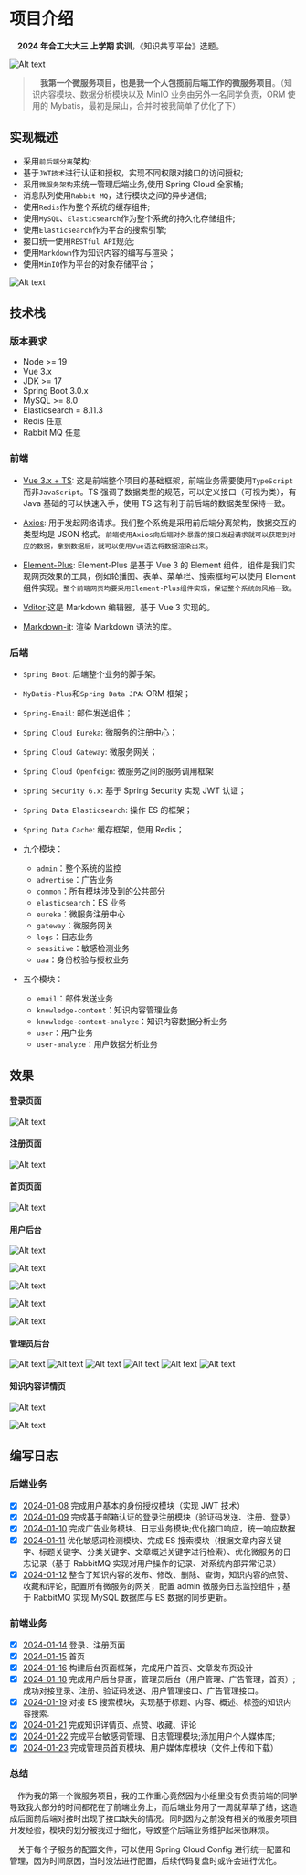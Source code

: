 # 项目介绍

&emsp;**2024 年合工大大三 上学期 实训**，《知识共享平台》选题。

![Alt text](./doc/images/problem.png)

> &emsp;**我第一个微服务项目，也是我一个人包揽前后端工作的微服务项目**。（知识内容模块、数据分析模块以及 MinIO 业务由另外一名同学负责，ORM 使用的 Mybatis，最初是屎山，合并时被我简单了优化了下）

## 实现概述

- 采用`前后端分离`架构;
- 基于`JWT技术`进行认证和授权，实现不同权限对接口的访问授权;
- 采用`微服务架构`来统一管理后端业务,使用 Spring Cloud 全家桶;
- 消息队列使用`Rabbit MQ`，进行模块之间的异步通信;
- 使用`Redis`作为整个系统的缓存组件;
- 使用`MySQL`、`Elasticsearch`作为整个系统的持久化存储组件;
- 使用`Elasticsearch`作为平台的搜索引擎;
- 接口统一使用`RESTful API`规范;
- 使用`Markdown`作为知识内容的编写与渲染；
- 使用`MinIO`作为平台的对象存储平台；

![Alt text](./doc/imgs/系统架构图.png)

## 技术栈

### 版本要求

- Node >= 19
- Vue 3.x
- JDK >= 17
- Spring Boot 3.0.x
- MySQL >= 8.0
- Elasticsearch = 8.11.3
- Redis 任意
- Rabbit MQ 任意

### 前端

- [Vue 3.x + TS](https://cn.vuejs.org/guide/introduction.html): 这是前端整个项目的基础框架，前端业务需要使用`TypeScript`而非`JavaScript`。TS 强调了数据类型的规范，可以定义接口（可视为类），有 Java 基础的可以快速入手，使用 TS 这有利于前后端的数据类型保持一致。

- [Axios](https://axios-http.com/): 用于发起网络请求。我们整个系统是采用前后端分离架构，数据交互的类型均是 JSON 格式。`前端使用Axios向后端对外暴露的接口发起请求就可以获取到对应的数据，拿到数据后，就可以使用Vue语法将数据渲染出来`。
- [Element-Plus](https://element-plus.org/zh-CN/): Element-Plus 是基于 Vue 3 的 Element 组件，组件是我们实现网页效果的工具，例如轮播图、表单、菜单栏、搜索框均可以使用 Element 组件实现。`整个前端网页均要采用Element-Plus组件实现，保证整个系统的风格一致`。
- [Vditor](https://github.com/Vanessa219/vditor):这是 Markdown 编辑器，基于 Vue 3 实现的。
- [Markdown-it](https://github.com/markdown-it/markdown-it): 渲染 Markdown 语法的库。

### 后端

- `Spring Boot`: 后端整个业务的脚手架。
- `MyBatis-Plus`和`Spring Data JPA`: ORM 框架；
- `Spring-Email`: 邮件发送组件；
- `Spring Cloud Eureka`: 微服务的注册中心；
- `Spring Cloud Gateway`: 微服务网关；
- `Spring Cloud Openfeign`: 微服务之间的服务调用框架
- `Spring Security 6.x`: 基于 Spring Security 实现 JWT 认证；
- `Spring Data Elasticsearch`: 操作 ES 的框架；
- `Spring Data Cache`: 缓存框架，使用 Redis；

- 九个模块：
  - `admin`：整个系统的监控
  - `advertise`：广告业务
  - `common`：所有模块涉及到的公共部分
  - `elasticsearch`：ES 业务
  - `eureka`：微服务注册中心
  - `gateway`：微服务网关
  - `logs`：日志业务
  - `sensitive`：敏感检测业务
  - `uaa`：身份校验与授权业务
- 五个模块：
  - `email`：邮件发送业务
  - `knowledge-content`：知识内容管理业务
  - `knowledge-content-analyze`：知识内容数据分析业务
  - `user`：用户业务
  - `user-analyze`：用户数据分析业务

## 效果

#### 登录页面

![Alt text](./doc/images/login.png)

#### 注册页面

![Alt text](./doc/images/register.png)

#### 首页页面

![Alt text](./doc/images/index.png)

#### 用户后台

![Alt text](./doc/images/userinfo.png)

![Alt text](./doc/images/publish.png)

![Alt text](./doc/images/collect.png)

![Alt text](./doc/images/message.png)

![Alt text](./doc/images/media.png)

#### 管理员后台

![Alt text](./doc/images/back-index.png)
![Alt text](./doc/images/manage-user.png)
![Alt text](./doc/images/manage-adv.png)
![Alt text](./doc/images/sensitive-1.png)
![Alt text](./doc/images/sensitive-2.png)
![Alt text](./doc/images/logs.png)

#### 知识内容详情页

![Alt text](./doc/images/detail-1.png)

![Alt text](./doc/images/detail-2.png)

## 编写日志

### 后端业务

- [x] [2024-01-08]() 完成用户基本的身份授权模块（实现 JWT 技术）
- [x] [2024-01-09]() 完成基于邮箱认证的登录注册模块（验证码发送、注册、登录）
- [x] [2024-01-10]() 完成广告业务模块、日志业务模块;优化接口响应，统一响应数据
- [x] [2024-01-11]() 优化敏感词检测模块、完成 ES 搜索模块（根据文章内容关键字、标题关键字、分类关键字、文章概述关键字进行检索）、优化微服务的日志记录（基于 RabbitMQ 实现对用户操作的记录、对系统内部异常记录）
- [x] [2024-01-12]() 整合了知识内容的发布、修改、删除、查询，知识内容的点赞、收藏和评论，配置所有微服务的网关，配置 admin 微服务日志监控组件；基于 RabbitMQ 实现 MySQL 数据库与 ES 数据的同步更新。

### 前端业务

- [x] [2024-01-14]() 登录、注册页面
- [x] [2024-01-15]() 首页
- [x] [2024-01-16]() 构建后台页面框架，完成用户首页、文章发布页设计
- [x] [2024-01-18]() 完成用户后台界面，管理员后台（用户管理、广告管理，首页）;成功对接登录、注册、验证码发送、用户管理接口、广告管理接口。
- [x] [2024-01-19]() 对接 ES 搜索模块，实现基于标题、内容、概述、标签的知识内容搜索.
- [x] [2024-01-21]() 完成知识详情页、点赞、收藏、评论
- [x] [2024-01-22]() 完成平台敏感词管理、日志管理模块;添加用户个人媒体库;
- [x] [2024-01-23]() 完成管理员首页模块、用户媒体库模块（文件上传和下载）

### 总结

&emsp;作为我的第一个微服务项目，我的工作重心竟然因为小组里没有负责前端的同学导致我大部分的时间都花在了前端业务上，而后端业务用了一周就草草了结，这造成后面前后端对接时出现了接口缺失的情况。同时因为之前没有相关的微服务项目开发经验，模块的划分被我过于细化，导致整个后端业务维护起来很麻烦。

&emsp;关于每个子服务的配置文件，可以使用 Spring Cloud Config 进行统一配置和管理，因为时间原因，当时没法进行配置，后续代码复盘时或许会进行优化。
